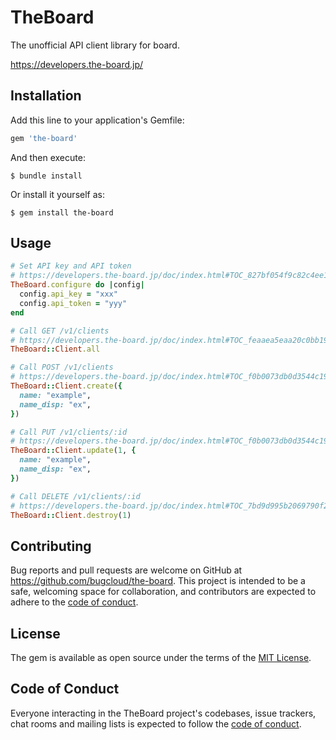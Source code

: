 # TheBoard

The unofficial API client library for board.

https://developers.the-board.jp/

## Installation

Add this line to your application's Gemfile:

```ruby
gem 'the-board'
```

And then execute:

    $ bundle install

Or install it yourself as:

    $ gem install the-board

## Usage

```ruby
# Set API key and API token
# https://developers.the-board.jp/doc/index.html#TOC_827bf054f9c82c4ee14a8c5b6c436c9b
TheBoard.configure do |config|
  config.api_key = "xxx"
  config.api_token = "yyy"
end

# Call GET /v1/clients
# https://developers.the-board.jp/doc/index.html#TOC_feaaea5eaa20c0bb196c769e45dd746a
TheBoard::Client.all

# Call POST /v1/clients
# https://developers.the-board.jp/doc/index.html#TOC_f0b0073db0d3544c194864ed43ab4246
TheBoard::Client.create({
  name: "example",
  name_disp: "ex",
})

# Call PUT /v1/clients/:id
# https://developers.the-board.jp/doc/index.html#TOC_f0b0073db0d3544c194864ed43ab4246
TheBoard::Client.update(1, {
  name: "example",
  name_disp: "ex",
})

# Call DELETE /v1/clients/:id
# https://developers.the-board.jp/doc/index.html#TOC_7bd9d995b2069790f23f471fe82ec1f0
TheBoard::Client.destroy(1)
```

## Contributing

Bug reports and pull requests are welcome on GitHub at https://github.com/bugcloud/the-board. This project is intended to be a safe, welcoming space for collaboration, and contributors are expected to adhere to the [code of conduct](https://github.com/bugcloud/the-board/blob/master/CODE_OF_CONDUCT.md).


## License

The gem is available as open source under the terms of the [MIT License](https://opensource.org/licenses/MIT).

## Code of Conduct

Everyone interacting in the TheBoard project's codebases, issue trackers, chat rooms and mailing lists is expected to follow the [code of conduct](https://github.com/bugcloud/the-board/blob/master/CODE_OF_CONDUCT.md).
